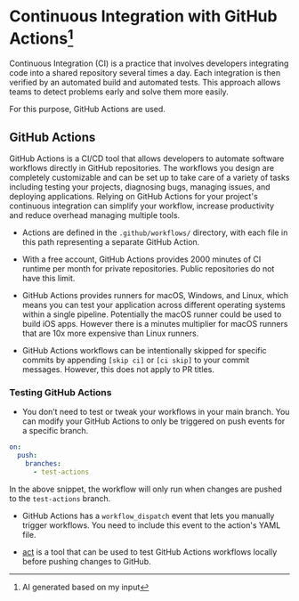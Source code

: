 # Continuous Integration with GitHub Actions[^1]

Continuous Integration (CI) is a practice that involves developers integrating code into a shared repository several times a day. Each
integration is then verified by an automated build and automated tests. This approach allows teams to detect problems early and solve them
more easily.

For this purpose, GitHub Actions are used.

## GitHub Actions

GitHub Actions is a CI/CD tool that allows developers to automate software workflows directly in GitHub repositories. The workflows you
design are completely customizable and can be set up to take care of a variety of tasks including testing your projects, diagnosing bugs,
managing issues, and deploying applications. Relying on GitHub Actions for your project's continuous integration can simplify your workflow,
increase productivity and reduce overhead managing multiple tools.

- Actions are defined in the `.github/workflows/` directory, with each file in this path representing a separate GitHub Action.

- With a free account, GitHub Actions provides 2000 minutes of CI runtime per month for private repositories. Public repositories do not
  have this limit.

- GitHub Actions provides runners for macOS, Windows, and Linux, which means you can test your application across different operating
  systems within a single pipeline. Potentially the macOS runner could be used to build iOS apps. However there is a minutes multiplier for
  macOS runners that are 10x more expensive than Linux runners.

- GitHub Actions workflows can be intentionally skipped for specific commits by appending `[skip ci]` or `[ci skip]` to your commit
  messages. However, this does not apply to PR titles.

### Testing GitHub Actions

- You don’t need to test or tweak your workflows in your main branch. You can modify your GitHub Actions to only be triggered on push events
  for a specific branch.

```yaml
on:
  push:
    branches:
      - test-actions
```

In the above snippet, the workflow will only run when changes are pushed to the `test-actions` branch.

- GitHub Actions has a `workflow_dispatch` event that lets you manually trigger workflows. You need to include this event to the action's
  YAML file.

- [act][act] is a tool that can be used to test GitHub Actions workflows locally before pushing changes to GitHub.

[act]: https://github.com/nektos/act

[^1]: AI generated based on my input
